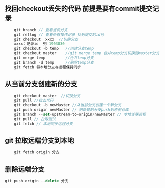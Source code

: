 <!--
 * @Author: your name
 * @Date: 2021-07-12 19:40:11
 * @LastEditTime: 2022-03-18 17:47:03
 * @LastEditors: Please set LastEditors
 * @Description: In User Settings Edit
 * @FilePath: /lcz_document/docs/study/git.md
-->
## 找回checkout丢失的代码 前提是要有commit提交记录
```js
    git branch // 查看当前分支
    git reflog // 查看所有操作记录 找到提交的id号
    git checkout  xxxx  //切换分支
    xxxx：记录id  列 1903830
    git checkout -b temp   //创建分支temp
    git checkout master    //git merge temp 合并temp分支切换到master分支
    git merge temp         //合并temp分支
    git branch -d temp     //删除temp分支
    git fetch 将本地分支与远程保持同步
```

## 从当前分支创建新的分支
```js
    git checkout master  //切换分支
    git pull //拉去代码
    git checkout -b newMaster //从当前分支创建一个新分支
    git push origin newMaster // 把新建的分支push到原创仓库
    git branch --set-upstream-to=origin/newMaster // 本地关联远程
    git pull // 拉取测试
    git fetch // 本地同步远程分支
```

## git 拉取远端分支到本地
```js
    git fetch origin 分支
```

## 删除远端分支
```js
git push origin --delete 分支
```